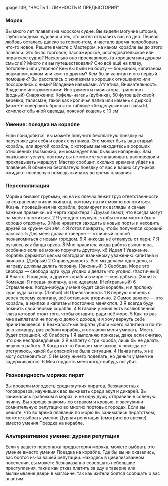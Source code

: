 
\page 139, "ЧАСТЬ 1 : ЛИЧНОСТЬ И ПРЕДЫСТОРИЯ"
### Моряк
Вы много лет плавали на морском судне. Вы видели могучие шторма, глубоководных чудовищ и тех, кто хотел отправить вас на дно. Первая любовь осталась далеко за горизонтом, и настало время попробовать что-то новое.
Решите вместе с Мастером, на каком корабле вы до этого плавали. Это было торговое, пассажирское, исследовательское или пиратское судно?
Насколько оно прославилось (в хорошем или дурном смысле)? Много ли вы путешествовали? Оно всё ещё на плаву, потоплено или утеряно?
Кем вы были на борту — боцманом, капитаном, лоцманом, коком или кем-то другим? Кем были капитан и его первый помощник? Вы расстались с экипажем в хороших отношениях или поссорились с ними?
Владение навыками: Атлетика, Внимательность
Владение инструментами: Инструменты навигатора, транспорт (водный)
Снаряжение: Кофель-нагель (дубинка), 50 футов шёлковой верёвки, талисман, такой как кроличья лапка или камень с дыркой (можете совершить бросок по таблице «безделушки» из главы 5), комплект обычной одежды, поясной кошель с 10 зм

### Умение: поездка на корабле
Если понадобится, вы можете получить бесплатную поездку на паруснике для себя и своих спутников. Это может быть ваш старый корабль, или другой корабль, с которым вы находитесь в хороших отношениях (возможно, им командует ваш бывший напарник). Вам оказывают услугу, поэтому вы не можете устанавливать распорядок и прокладывать маршрут. Мастер сообщит, сколько времени уйдёт на плавание. В обмен на бесплатную поездку от вас и ваших спутников ожидают посильную помощь экипажу во время плавания.

### Персонализация
Моряки бывают грубыми, но на их плечах лежит груз ответственности за сохранение жизни экипажа, поэтому на них можно положиться. Жизнь, проведённая на корабле, формирует их взгляды и самые важные привычки.
к8 Черта характера
1 Друзья знают, что всегда могут на меня положиться.
2 Я усердно тружусь, чтобы потом можно было хорошо отдохнуть.
3 Мне нравится заходить в новые порты и находить друзей за кружечкой эля.
4 Я готов приврать, чтобы получился хороший рассказ.
5 Для меня драка в таверне — отличный способ познакомиться с новым городом.
6 Я никогда не откажусь от пари.
7 Я ругаюсь как банда орков.
8 Мне нравится, когда работа выполнена, особенно если её можно поручить другому.
к6 Идеал
1 Уважение. Корабль держится целым благодаря взаимному уважению капитана и экипажа. (Добрый)
2 Справедливость. Все мы делаем одно дело, и награду должны делить поровну. (Законный)
3 Свобода. Море это свобода — свобода идти куда угодно и делать что угодно. (Хаотичный)
4 Власть. Я хищник, а другие корабли в море — моя добыча. (Злой)
5 Команда. Я предан экипажу, а не идеалам. (Нейтральный)
6 Стремление. Когда-нибудь у меня будет свой корабль, и я проложу курс куда захочу. (Любой) к6 Привязанность
1 В первую очередь я верен своему капитану, всё остальное вторично.
2 Самое важное — это корабль, а экипаж и капитаны постоянно меняются.
3 Я всегда буду помнить свой первый корабль.
4 В гавани у меня есть возлюбленная, глаза которой стоят того, чтобы оставить ради неё море.
5 Как-то раз мне выплатили не полную долю с дохода, и я хочу вернуть себе причитающееся.
6 Безжалостные пираты убили моего капитана и почти всю команду, разграбили корабль, и оставили меня умирать. Месть будет страшной.
к6 Слабость
1 Я выполняю приказы, даже если считаю, что они несправедливые.
2 Я наплету с три короба, лишь бы не делать лишнюю работу.
3 Когда кто-то бросает мне вызов, я никогда не отступлюсь, какой бы опасной не была ситуация.
4 Начав пить, я не могу остановиться.
5 Не могу ничего поделать, но деньги у меня не задерживаются.
6 Моя гордость меня когда-нибудь погубит.

### Разновидность моряка: пират
Вы провели молодость среди жутких пиратов, безжалостных головорезов, научивших вас выживать среди акул и дикарей. Вы занимались грабежом в морях, и не одну душу отправили в солёную пучину. Вы хорошо знакомы со страхом и кровью, и заслужили сомнительную репутацию во многих портовых городах.
Если вы решите, что во время плаваний по морю вы занимались пиратством, можете выбрать умение Дурная репутация (смотрите во врезке) вместо умения Поездка на корабле.

### Альтернативное умение: дурная репутация
Если у вашего персонажа предыстория моряка, можете выбрать это умение вместо умения Поездка на корабле.
Где бы вы ни оказались, вас боятся из-за вашей репутации. Находясь в цивилизованном поселении, вы можете безнаказанно совершать небольшие преступления, такие как отказ платить за еду в таверне или выламывание двери в магазине, так как жители боятся сообщать о вас властям.
